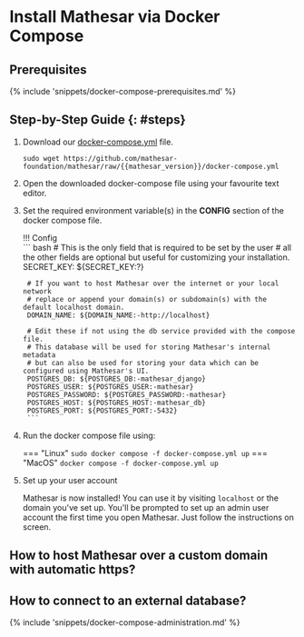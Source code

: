 # Install Mathesar via Docker Compose

## Prerequisites

{% include 'snippets/docker-compose-prerequisites.md' %}

## Step-by-Step Guide {: #steps}

1. Download our [docker-compose.yml](https://github.com/mathesar-foundation/mathesar/raw/{{mathesar_version}}/docker-compose.yml) file.

    ```
    sudo wget https://github.com/mathesar-foundation/mathesar/raw/{{mathesar_version}}/docker-compose.yml
    ```

1. Open the downloaded docker-compose file using your favourite text editor.

1. Set the required environment variable(s) in the **CONFIG** section of the docker compose file.
    
    !!! Config       
        ``` bash
        # This is the only field that is required to be set by the user 
        # all the other fields are optional but useful for customizing your installation.
        SECRET_KEY: ${SECRET_KEY:?}

        # If you want to host Mathesar over the internet or your local network
        # replace or append your domain(s) or subdomain(s) with the default localhost domain.
        DOMAIN_NAME: ${DOMAIN_NAME:-http://localhost}

        # Edit these if not using the db service provided with the compose file.
        # This database will be used for storing Mathesar's internal metadata 
        # but can also be used for storing your data which can be configured using Mathesar's UI.
        POSTGRES_DB: ${POSTGRES_DB:-mathesar_django}
        POSTGRES_USER: ${POSTGRES_USER:-mathesar}
        POSTGRES_PASSWORD: ${POSTGRES_PASSWORD:-mathesar}
        POSTGRES_HOST: ${POSTGRES_HOST:-mathesar_db}
        POSTGRES_PORT: ${POSTGRES_PORT:-5432}
        ```

1. Run the docker compose file using:

    === "Linux"
        ```
        sudo docker compose -f docker-compose.yml up
        ```
    === "MacOS"
        ```
        docker compose -f docker-compose.yml up
        ```

1. Set up your user account

    Mathesar is now installed! You can use it by visiting `localhost` or the domain you've set up.
    You'll be prompted to set up an admin user account the first time you open Mathesar. Just follow the instructions on screen.


## How to host Mathesar over a custom domain with automatic https?
<!-- TODO -->

## How to connect to an external database?
<!-- TODO -->
{% include 'snippets/docker-compose-administration.md' %}
